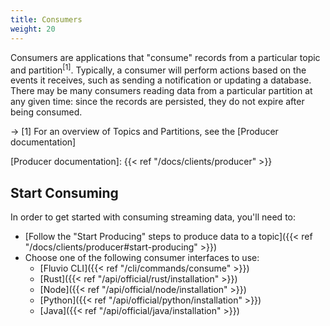 ```yaml
---
title: Consumers
weight: 20
---
```


Consumers are applications that "consume" records from a particular
topic and partition<sup>[1]</sup>. Typically, a consumer will perform actions based
on the events it receives, such as sending a notification or updating
a database. There may be many consumers reading data from a particular
partition at any given time: since the records are persisted, they do
not expire after being consumed.

-> [1] For an overview of Topics and Partitions, see the [Producer documentation]
<!-- TODO this links to something that doesn't talk about topics and partitions -->
[Producer documentation]: {{< ref "/docs/clients/producer" >}}

## Start Consuming

In order to get started with consuming streaming data, you'll need to:

- [Follow the "Start Producing" steps to produce data to a topic]({{< ref "/docs/clients/producer#start-producing" >}})
- Choose one of the following consumer interfaces to use:
  - [Fluvio CLI]({{< ref "/cli/commands/consume" >}})
  - [Rust]({{< ref "/api/official/rust/installation" >}})
  - [Node]({{< ref "/api/official/node/installation" >}})
  - [Python]({{< ref "/api/official/python/installation" >}})
  - [Java]({{< ref "/api/official/java/installation" >}})
